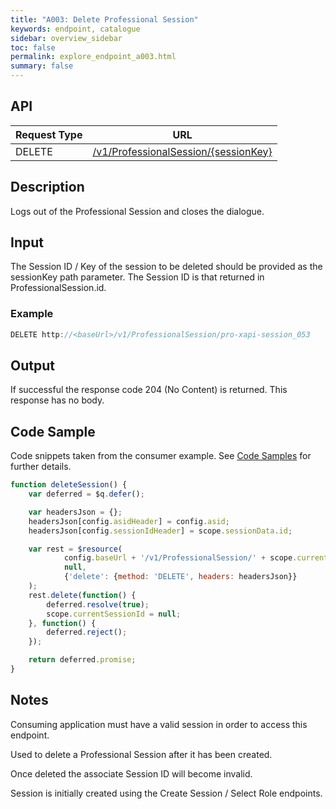 ```yaml
---
title: "A003: Delete Professional Session"
keywords: endpoint, catalogue
sidebar: overview_sidebar
toc: false
permalink: explore_endpoint_a003.html
summary: false
---
```


## API

| Request Type | URL |
| -------------| --- |
| DELETE | [/v1/ProfessionalSession/{sessionKey}](https://api.{env}.ers.ncrs.nhs.uk/ers-api/v1/ProfessionalSession/{{sessionKey}})

## Description
Logs out of the Professional Session and closes the dialogue.

## Input
The Session ID / Key of the session to be deleted should be provided as the sessionKey path parameter. The Session ID is that returned in ProfessionalSession.id.

### Example
```javascript
DELETE http://<baseUrl>/v1/ProfessionalSession/pro-xapi-session_053
```

## Output
If successful the response code 204 (No Content) is returned. This response has no body.

## Code Sample
Code snippets taken from the consumer example. See [Code Samples](develop_code_samples.html) for further details.

```javascript
function deleteSession() {
    var deferred = $q.defer();

    var headersJson = {};
    headersJson[config.asidHeader] = config.asid;
    headersJson[config.sessionIdHeader] = scope.sessionData.id;

    var rest = $resource(
            config.baseUrl + '/v1/ProfessionalSession/' + scope.currentSessionId,
            null,
            {'delete': {method: 'DELETE', headers: headersJson}}
    );
    rest.delete(function() {
        deferred.resolve(true);
        scope.currentSessionId = null;
    }, function() {
        deferred.reject();        
    });

    return deferred.promise;
}
```

## Notes
Consuming application must have a valid session in order to access this endpoint.

Used to delete a Professional Session after it has been created.

Once deleted the associate Session ID will become invalid.

Session is initially created using the Create Session / Select Role endpoints.
